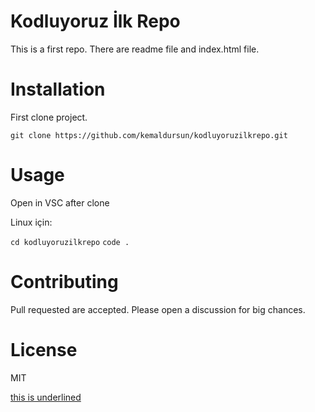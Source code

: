 # Kodluyoruz İlk Repo

This is a first repo. There are readme file and index.html file.

# Installation

First clone project. 

`git clone https://github.com/kemaldursun/kodluyoruzilkrepo.git`


# Usage

Open in VSC after clone

Linux için:

`cd kodluyoruzilkrepo`
`code .`

# Contributing

Pull requested are accepted. Please open a discussion for big chances.


# License

MIT

<u> this is underlined </u> 
